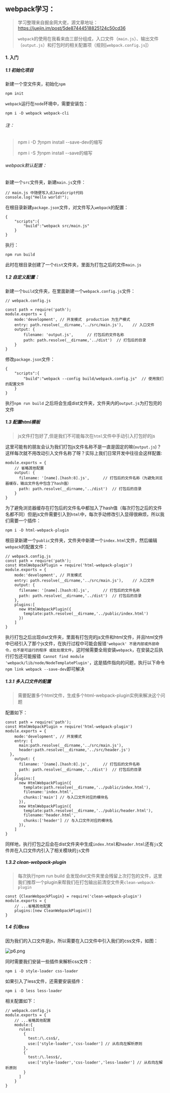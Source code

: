 ## webpack学习：

> 学习整理来自掘金网大佬，源文章地址：https://juejin.im/post/5de87444518825124c50cd36
>
> `webpack`的使用在我看来由三部分组成，入口文件（`main.js`）、输出文件（`output.js`）和打包时的相关配置项（规则[`webpack.config.js`]）

#### 1. 入门

##### 1.1 初始化项目

新建一个空文件夹，初始化`npm`

```
npm init
```

`webpack`运行在`node`环境中，需要安装包：

```
npm i -D webpack webpack-cli
```

###### 注：

> npm i -D 为npm install --save-dev的缩写
>
> npm i -S 为npm install --save的缩写

###### webpack默认配置：

新建一个`src`文件夹，新建`main.js`文件：

```
// main.js 中随便写入点JavaScript代码
console.log("Hello world!");
```

在根目录新建`package.json`文件，对文件写入`webpack`的配置：

```
{
	"scripts":{
		"build":"webpack src/main.js"
	}
}
```

执行：

```
npm run build
```

此时在根目录创建了一个`dist`文件夹，里面为打包之后的文件`main.js`

##### 1.2 自定义配置：

新建一个`build`文件夹，在里面新建一个`webpack.config.js`文件：

```
// webpack.config.js

const path = require('path');
module.exports = {
    mode:'development', // 开发模式  production 为生产模式
    entry: path.resolve(__dirname,'../src/main.js'),    // 入口文件
    output: {
        filename: 'output.js',      // 打包后的文件名称
        path: path.resolve(__dirname,'../dist')  // 打包后的目录
    }
}
```

修改`package.json`文件：

```
{
	"scripts":{
		"build":"webpack --config build/webpack.config.js"  // 使用我们的配置文件
	}
}
```

执行`npm run build` 之后将会生成dist文件夹，文件夹内的`output.js`为打包完的文件

##### 1.3 配置html模板

> js文件打包好了,但是我们不可能每次在`html`文件中手动引入打包好的js

这里可能有的朋友会认为我们打包js文件名称不是一直是固定的嘛(`output.js`)？这样每次就不用改动引入文件名称了呀？实际上我们日常开发中往往会这样配置:

```
module.exports = {
    // 省略其他配置
    output: {
      filename: '[name].[hash:8].js',      // 打包后的文件名称（为避免浏览器缓存，输出文件名中包含了hash值）
      path: path.resolve(__dirname,'../dist')  // 打包后的目录
    }
}
```

为了避免浏览器缓存在打包后的文件名中都加入了hash值（每次打包之后的文件名都不同）但是js文件需要引入到`html`中，每次手动修改引入显得很麻烦，所以我们需要一个插件：

```
npm i -D html-webpack-plugin
```

根目录新建一个`public`文件夹，文件夹中新建一个`index.html`文件，然后编辑`webpack`的配置文件：

```
// webpack.config.js
const path = require('path');
const HtmlWebpackPlugin = require('html-webpack-plugin')
module.exports = {
    mode:'development', // 开发模式
    entry: path.resolve(__dirname,'../src/main.js'),    // 入口文件
    output: {
      filename: '[name].[hash:8].js',      // 打包后的文件名称
      path: path.resolve(__dirname,'../dist')  // 打包后的目录
    },
    plugins:[
      new HtmlWebpackPlugin({
        template:path.resolve(__dirname,'../public/index.html')
      })
    ]
}
```

执行打包之后出现dist文件夹，里面有打包完的js文件和html文件，并且html文件中已经引入了那个js文件，在执行过程中可能会报错`'webpack' 不是内部或外部命令，也不是可运行的程序
或批处理文件`，这时候需要全局安装`webpack`，在安装之后执行打包还可能报错` Cannot find module 'webpack/lib/node/NodeTemplatePlugin'`，这是插件指向的问题，执行以下命令`npm link webpack --save-dev`即可解决

##### 1.3.1 多入口文件的配置

> 需要配置多个html文件，生成多个html-webpack-plugin实例来解决这个问题

配置如下：

```
const path = require('path');
const HtmlWebpackPlugin = require('html-webpack-plugin')
module.exports = {
    mode:'development', // 开发模式
    entry: {
      main:path.resolve(__dirname,'../src/main.js'),
      header:path.resolve(__dirname,'../src/header.js')
  }, 
    output: {
      filename: '[name].[hash:8].js',      // 打包后的文件名称
      path: path.resolve(__dirname,'../dist')  // 打包后的目录
    },
    plugins:[
      new HtmlWebpackPlugin({
        template:path.resolve(__dirname,'../public/index.html'),
        filename:'index.html',
        chunks:['main'] // 与入口文件对应的模块名
      }),
      new HtmlWebpackPlugin({
        template:path.resolve(__dirname,'../public/header.html'),
        filename:'header.html',
        chunks:['header'] // 与入口文件对应的模块名
      }),
    ]
}
```

同样地，执行打包之后会在dist文件夹中生成`index.html`和`header.html`还有`js`文件并在入口文件内引入了相关模块的`js`文件

##### 1.3.2 clean-webpack-plugin

> 每次执行npm run build 会发现dist文件夹里会残留上次打包的文件，这里我们推荐一个plugin来帮我们在打包输出前清空文件夹`clean-webpack-plugin`

```
const {CleanWebpackPlugin} = require('clean-webpack-plugin')
module.exports = {
    // ...省略其他配置
    plugins:[new CleanWebpackPlugin()]
}
```

##### 1.4 引用css

因为我们的入口文件是js，所以需要在入口文件中引入我们的css文件，如图：

![p6.png](https://user-gold-cdn.xitu.io/2019/12/11/16ef2e43d850e765?imageView2/0/w/1280/h/960/ignore-error/1)

同时需要我们安装一些插件来解析css文件：

```
npm i -D style-loader css-loader
```

如果引入了less文件，还需要安装插件：

```
npm i -D less less-loader
```

相关配置如下：

```
// webpack.config.js
module.exports = {
    // ...省略其他配置
    module:{
      rules:[
        {
          test:/\.css$/,
          use:['style-loader','css-loader'] // 从右向左解析原则
        },
        {
          test:/\.less$/,
          use:['style-loader','css-loader','less-loader'] // 从右向左解析原则
        }
      ]
    }
}
```



